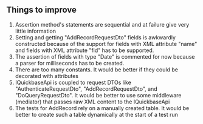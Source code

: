 ## Things to improve
1. Assertion method's statements are sequential and at failure give very little information
2. Setting and getting  "AddRecordRequestDto" fields is awkwardly constructed because of the support for fields with XML attribute "name" and fields with XML attribute "fid" has to be supported.
3. The assertion of fields with type "Date" is commented for now because a parser for milliseconds has to be created.
4. There are too many constants. It would be better if they could be decorated with attributes 
5. IQuickbaseApi is coupled to request DTOs like "AuthenticateRequestDto", "AddRecordRequestDto", and "DoQueryRequestDto". It would be better to use some middleware (mediator) that passes raw XML content to the IQuickbaseApi
6. The tests for AddRecord rely on a manually created table. It would be better to create such a table dynamically at the start of a test run
